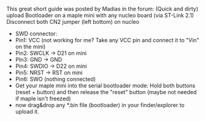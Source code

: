 This great short guide was posted by Madias in the forum:
(Quick and dirty) upload Bootloader on a maple mini with any nucleo board (via ST-Link 2.1)
Disconnect both CN2 jumper (left bottom) on nucleo
* SWD connector:
* Pin1: VCC (not working for me? Take any VCC pin and connect it to "Vin" on the mini)
* Pin2: SWCLK -> D21 on mini
* PIn3: GND -> GND
* Pin4: SWDIO -> D22 on mini
* Pin5: NRST -> RST on mini
* Pin6: SWO (nothing connected)
* Get your maple mini into the serial bootloader mode: Hold both buttons (reset + button) and then release the "reset" button (maybe not needed if maple isn't freezed)
* now drag&drop any *.bin file (bootloader) in your finder/explorer to upload it.
